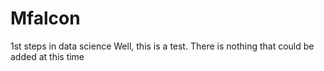 # Mfalcon
1st steps in data science
Well, this is a test. There is nothing that could be added at this time
